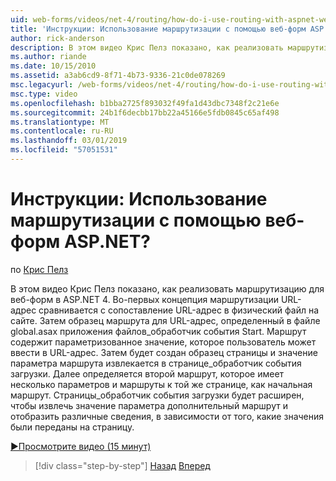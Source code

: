 ```yaml
---
uid: web-forms/videos/net-4/routing/how-do-i-use-routing-with-aspnet-web-forms
title: 'Инструкции: Использование маршрутизации с помощью веб-форм ASP.NET? | Документы Майкрософт'
author: rick-anderson
description: В этом видео Крис Пелз показано, как реализовать маршрутизацию для веб-форм в ASP.NET 4. Во-первых концепция маршрутизации URL-адрес сравнивается с сопоставление URL-адрес с чистые...
ms.author: riande
ms.date: 10/15/2010
ms.assetid: a3ab6cd9-8f71-4b73-9336-21c0de078269
msc.legacyurl: /web-forms/videos/net-4/routing/how-do-i-use-routing-with-aspnet-web-forms
msc.type: video
ms.openlocfilehash: b1bba2725f893032f49fa1d43dbc7348f2c21e6e
ms.sourcegitcommit: 24b1f6decbb17bb22a45166e5fdb0845c65af498
ms.translationtype: MT
ms.contentlocale: ru-RU
ms.lasthandoff: 03/01/2019
ms.locfileid: "57051531"
---
```

<a name="how-do-i-use-routing-with-aspnet-web-forms"></a>Инструкции: Использование маршрутизации с помощью веб-форм ASP.NET?
====================
по [Крис Пелз](https://twitter.com/chrispels)

В этом видео Крис Пелз показано, как реализовать маршрутизацию для веб-форм в ASP.NET 4. Во-первых концепция маршрутизации URL-адрес сравнивается с сопоставление URL-адрес в физический файл на сайте. Затем образец маршрута для URL-адрес, определенный в файле global.asax приложения файлов\_обработчик события Start. Маршрут содержит параметризованное значение, которое пользователь может ввести в URL-адрес. Затем будет создан образец страницы и значение параметра маршрута извлекается в странице\_обработчик события загрузки. Далее определяется второй маршрут, которое имеет несколько параметров и маршруты к той же странице, как начальная маршрут. Страницы\_обработчик события загрузки будет расширен, чтобы извлечь значение параметра дополнительный маршрут и отобразить различные сведения, в зависимости от того, какие значения были переданы на страницу.

[&#9654;Просмотрите видео (15 минут)](https://channel9.msdn.com/Blogs/ASP-NET-Site-Videos/how-do-i-use-routing-with-aspnet-web-forms)

> [!div class="step-by-step"]
> [Назад](aspnet-4-quick-hit-outbound-webforms-routing.md)
> [Вперед](how-do-i-work-with-urls-in-aspnet-routing.md)
